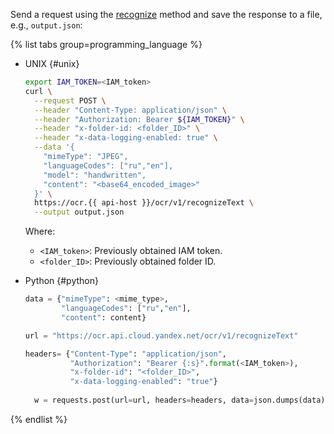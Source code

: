 Send a request using the [recognize](../../vision/ocr/api-ref/TextRecognition/recognize.md) method and save the response to a file, e.g., `output.json`:

{% list tabs group=programming_language %}

- UNIX {#unix}

  ```bash
  export IAM_TOKEN=<IAM_token>
  curl \
    --request POST \
    --header "Content-Type: application/json" \
    --header "Authorization: Bearer ${IAM_TOKEN}" \
    --header "x-folder-id: <folder_ID>" \
    --header "x-data-logging-enabled: true" \
    --data '{
      "mimeType": "JPEG",
      "languageCodes": ["ru","en"],
      "model": "handwritten",
      "content": "<base64_encoded_image>"
    }' \
    https://ocr.{{ api-host }}/ocr/v1/recognizeText \
    --output output.json
  ```

  Where:

  * `<IAM_token>`: Previously obtained IAM token.
  * `<folder_ID>`: Previously obtained folder ID.

- Python {#python}

  ```python
  data = {"mimeType": <mime_type>,
          "languageCodes": ["ru","en"],
          "content": content}

  url = "https://ocr.api.cloud.yandex.net/ocr/v1/recognizeText"

  headers= {"Content-Type": "application/json",
            "Authorization": "Bearer {:s}".format(<IAM_token>),
            "x-folder-id": "<folder_ID>",
            "x-data-logging-enabled": "true"}
    
    w = requests.post(url=url, headers=headers, data=json.dumps(data))
  ```

{% endlist %}
